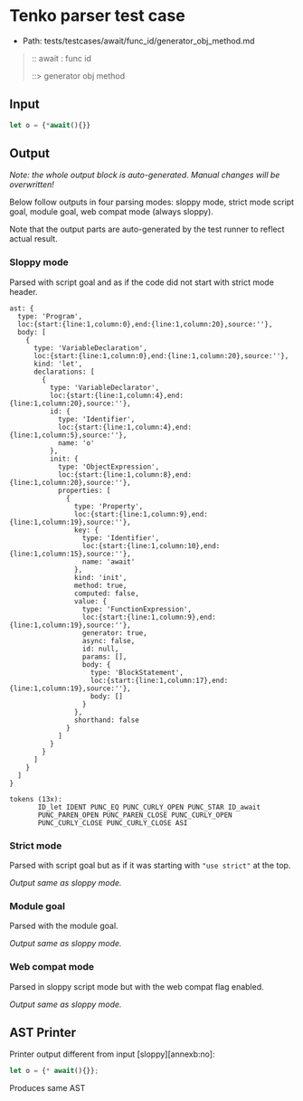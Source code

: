 # Tenko parser test case

- Path: tests/testcases/await/func_id/generator_obj_method.md

> :: await : func id
>
> ::> generator obj method

## Input

`````js
let o = {*await(){}}
`````

## Output

_Note: the whole output block is auto-generated. Manual changes will be overwritten!_

Below follow outputs in four parsing modes: sloppy mode, strict mode script goal, module goal, web compat mode (always sloppy).

Note that the output parts are auto-generated by the test runner to reflect actual result.

### Sloppy mode

Parsed with script goal and as if the code did not start with strict mode header.

`````
ast: {
  type: 'Program',
  loc:{start:{line:1,column:0},end:{line:1,column:20},source:''},
  body: [
    {
      type: 'VariableDeclaration',
      loc:{start:{line:1,column:0},end:{line:1,column:20},source:''},
      kind: 'let',
      declarations: [
        {
          type: 'VariableDeclarator',
          loc:{start:{line:1,column:4},end:{line:1,column:20},source:''},
          id: {
            type: 'Identifier',
            loc:{start:{line:1,column:4},end:{line:1,column:5},source:''},
            name: 'o'
          },
          init: {
            type: 'ObjectExpression',
            loc:{start:{line:1,column:8},end:{line:1,column:20},source:''},
            properties: [
              {
                type: 'Property',
                loc:{start:{line:1,column:9},end:{line:1,column:19},source:''},
                key: {
                  type: 'Identifier',
                  loc:{start:{line:1,column:10},end:{line:1,column:15},source:''},
                  name: 'await'
                },
                kind: 'init',
                method: true,
                computed: false,
                value: {
                  type: 'FunctionExpression',
                  loc:{start:{line:1,column:9},end:{line:1,column:19},source:''},
                  generator: true,
                  async: false,
                  id: null,
                  params: [],
                  body: {
                    type: 'BlockStatement',
                    loc:{start:{line:1,column:17},end:{line:1,column:19},source:''},
                    body: []
                  }
                },
                shorthand: false
              }
            ]
          }
        }
      ]
    }
  ]
}

tokens (13x):
       ID_let IDENT PUNC_EQ PUNC_CURLY_OPEN PUNC_STAR ID_await
       PUNC_PAREN_OPEN PUNC_PAREN_CLOSE PUNC_CURLY_OPEN
       PUNC_CURLY_CLOSE PUNC_CURLY_CLOSE ASI
`````

### Strict mode

Parsed with script goal but as if it was starting with `"use strict"` at the top.

_Output same as sloppy mode._

### Module goal

Parsed with the module goal.

_Output same as sloppy mode._

### Web compat mode

Parsed in sloppy script mode but with the web compat flag enabled.

_Output same as sloppy mode._

## AST Printer

Printer output different from input [sloppy][annexb:no]:

````js
let o = {* await(){}};
````

Produces same AST
